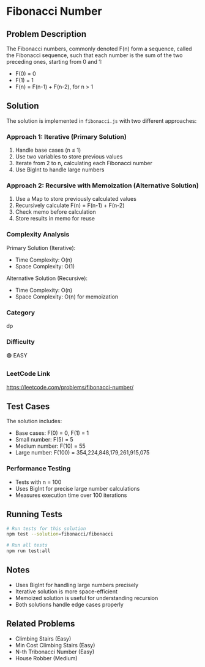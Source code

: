 # Fibonacci Number

## Problem Description
The Fibonacci numbers, commonly denoted F(n) form a sequence, called the Fibonacci sequence, such that each number is the sum of the two preceding ones, starting from 0 and 1:
- F(0) = 0
- F(1) = 1
- F(n) = F(n-1) + F(n-2), for n > 1

## Solution
The solution is implemented in `fibonacci.js` with two different approaches:

### Approach 1: Iterative (Primary Solution)
1. Handle base cases (n ≤ 1)
2. Use two variables to store previous values
3. Iterate from 2 to n, calculating each Fibonacci number
4. Use BigInt to handle large numbers

### Approach 2: Recursive with Memoization (Alternative Solution)
1. Use a Map to store previously calculated values
2. Recursively calculate F(n) = F(n-1) + F(n-2)
3. Check memo before calculation
4. Store results in memo for reuse

### Complexity Analysis
Primary Solution (Iterative):
- Time Complexity: O(n)
- Space Complexity: O(1)

Alternative Solution (Recursive):
- Time Complexity: O(n)
- Space Complexity: O(n) for memoization

### Category
dp

### Difficulty
🟢 EASY

### LeetCode Link
https://leetcode.com/problems/fibonacci-number/

## Test Cases
The solution includes:
- Base cases: F(0) = 0, F(1) = 1
- Small number: F(5) = 5
- Medium number: F(10) = 55
- Large number: F(100) = 354,224,848,179,261,915,075

### Performance Testing
- Tests with n = 100
- Uses BigInt for precise large number calculations
- Measures execution time over 100 iterations

## Running Tests
```bash
# Run tests for this solution
npm test --solution=fibonacci/fibonacci

# Run all tests
npm run test:all
```

## Notes
- Uses BigInt for handling large numbers precisely
- Iterative solution is more space-efficient
- Memoized solution is useful for understanding recursion
- Both solutions handle edge cases properly

## Related Problems
- Climbing Stairs (Easy)
- Min Cost Climbing Stairs (Easy)
- N-th Tribonacci Number (Easy)
- House Robber (Medium) 
